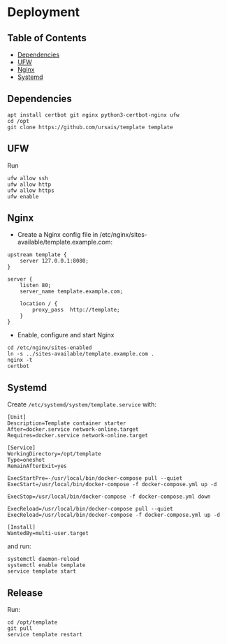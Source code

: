 # Deployment

## Table of Contents
* [Dependencies](#Dependencies)
* [UFW](#UFW)
* [Nginx](#Nginx)
* [Systemd](#Systemd)

## Dependencies

```shell
apt install certbot git nginx python3-certbot-nginx ufw
cd /opt
git clone https://github.com/ursais/template template
```

## UFW

Run

```shell
ufw allow ssh
ufw allow http
ufw allow https
ufw enable
```

## Nginx

* Create a Nginx config file in /etc/nginx/sites-available/template.example.com:

```nginx
upstream template {
    server 127.0.0.1:8080; 
}

server {
    listen 80;
    server_name template.example.com;

    location / {
        proxy_pass  http://template;
    }
}
```  

* Enable, configure and start Nginx

```shell
cd /etc/nginx/sites-enabled
ln -s ../sites-available/template.example.com .
nginx -t
certbot 
```

## Systemd

Create `/etc/systemd/system/template.service` with:

```unit file (systemd)
[Unit]
Description=Template container starter
After=docker.service network-online.target
Requires=docker.service network-online.target

[Service]
WorkingDirectory=/opt/template
Type=oneshot
RemainAfterExit=yes

ExecStartPre=-/usr/local/bin/docker-compose pull --quiet
ExecStart=/usr/local/bin/docker-compose -f docker-compose.yml up -d

ExecStop=/usr/local/bin/docker-compose -f docker-compose.yml down

ExecReload=/usr/local/bin/docker-compose pull --quiet
ExecReload=/usr/local/bin/docker-compose -f docker-compose.yml up -d

[Install]
WantedBy=multi-user.target
```

and run:
```shell
systemctl daemon-reload
systemctl enable template
service template start
```

## Release

Run:
```shell
cd /opt/template
git pull
service template restart
```
